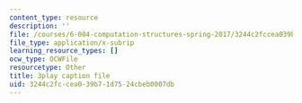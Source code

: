 ```yaml
---
content_type: resource
description: ''
file: /courses/6-004-computation-structures-spring-2017/3244c2fccea039b71d7524cbeb0007db_0aMDzMhf528.srt
file_type: application/x-subrip
learning_resource_types: []
ocw_type: OCWFile
resourcetype: Other
title: 3play caption file
uid: 3244c2fc-cea0-39b7-1d75-24cbeb0007db
---
```

